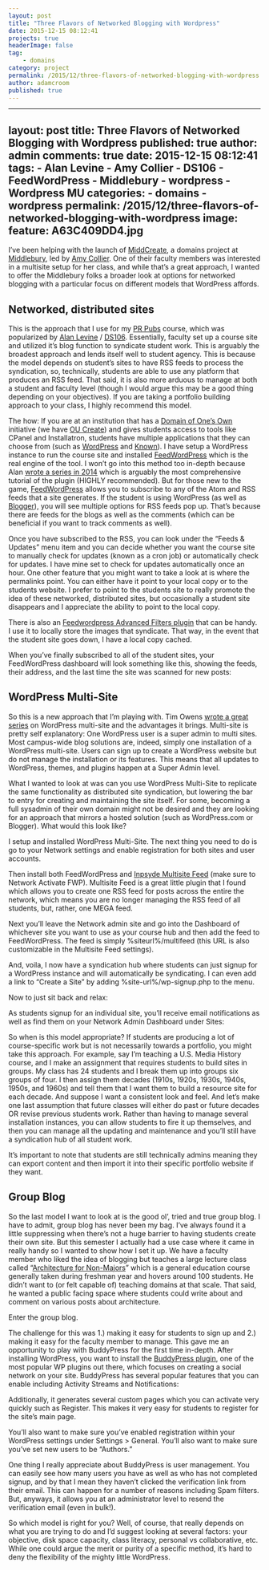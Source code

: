 ```yaml
---
layout: post
title: "Three Flavors of Networked Blogging with Wordpress"
date: 2015-12-15 08:12:41
projects: true
headerImage: false
tag:
    - domains
category: project
permalink: /2015/12/three-flavors-of-networked-blogging-with-wordpress
author: adamcroom
published: true
---
```


---
layout: post
title: Three Flavors of Networked Blogging with Wordpress
published: true
author: admin
comments: true
date: 2015-12-15 08:12:41
tags:
    - Alan Levine
    - Amy Collier
    - DS106
    - FeedWordPress
    - Middlebury
    - wordpress
    - Wordpress MU
categories:
    - domains
    - wordpress
permalink: /2015/12/three-flavors-of-networked-blogging-with-wordpress
image:
    feature: A63C409DD4.jpg
---
I&#8217;ve been helping with the launch of [MiddCreate][1], a domains project at [Middlebury][2], led by [Amy Collier][3]. One of their faculty members was interested in a multisite setup for her class, and while that&#8217;s a great approach, I wanted to offer the Middlebury folks a broader look at options for networked blogging with a particular focus on different models that WordPress affords.

## Networked, distributed sites

This is the approach that I use for my [PR Pubs][4] course, which was popularized by [Alan Levine][5]&nbsp;/&nbsp;[DS106][6]. Essentially, faculty set up a course site and utilized it&#8217;s blog function to syndicate student work. This is arguably the broadest approach and lends itself well to student agency. This is because the model depends on student&#8217;s sites to have RSS feeds to process the syndication, so, technically, students are able to use any platform that produces an RSS feed. That said, it is also more arduous to manage at both a student and faculty level (though I would argue this may be a good thing depending on your objectives). If you are taking a portfolio building approach to your class, I highly recommend this model.

The how: If you are at an institution that has a [Domain of One&#8217;s Own][7] initiative (we have [OU Create][8]) and gives students access to tools like CPanel and Installatron, students have multiple applications that they can choose from (such as [WordPress][9] and [Known][10]). I have setup a WordPress instance to run the course site and installed [FeedWordPress][11] which is the real engine of the tool. I won&#8217;t go into this method too in-depth because Alan [wrote a series in 2014][12] which is arguably the most comprehensive tutorial of the plugin (HIGHLY recommended). But for those new to the game,&nbsp;[FeedWordPress][11] allows you to subscribe to any of the Atom and RSS feeds that a site generates. If the student is using WordPress (as well as [Blogger][13]), you will see multiple options for RSS feeds pop up. That&#8217;s because there are feeds for the blogs as well as the comments (which can be beneficial if you want to track comments as well).



Once you have subscribed to the RSS, you can look under the &#8220;Feeds & Updates&#8221; menu item and you can decide whether you want the course site to manually check for updates (known as a cron job) or automatically check for updates. I have mine set to check for updates automatically once an hour. One other feature that you might want to take a look at is where the permalinks point. You can either have it point to your local copy or to the students website. I prefer to point to the students site to really promote the idea of these networked, distributed sites, but occasionally a student site disappears and I appreciate the ability to point to the local copy.

There is also an [Feedwordpress Advanced Filters plugin][14] that can be handy. I use it to locally store the images that syndicate. That way, in the event that the student site goes down, I have a local copy cached.



When you&#8217;ve finally subscribed to all of the student sites, your FeedWordPress dashboard will look something like this, showing the feeds, their address, and the last time the site was scanned for new posts:



## WordPress Multi-Site

So this is&nbsp;a new approach&nbsp;that I&#8217;m playing with. Tim Owens [wrote a great series][15] on WordPress multi-site and the advantages it brings. Multi-site is pretty self explanatory: One WordPress user is a super admin to multi sites. Most campus-wide blog solutions are, indeed, simply one installation of a WordPress multi-site. Users can sign up to create a WordPress website but do not manage the installation or its features. This means that all updates to WordPress, themes, and plugins happen at a Super Admin level.

What I wanted to look at was can you use WordPress Multi-Site to replicate the same functionality as distributed site syndication, but lowering the bar to&nbsp;entry for creating and maintaining the site itself. For some, becoming a full sysadmin of their own domain might not be desired and they are looking for an approach that mirrors a hosted solution (such as WordPress.com or Blogger). What would this look like?

I setup  and installed WordPress Multi-Site. The next thing you need to do is go to your Network settings and enable registration for both sites and user accounts.



Then install both FeedWordPress and [Inpsyde Multisite Feed][16] (make sure to Network Activate FWP). Multisite Feed is a great little plugin that I found which allows you to create one RSS feed for posts across the entire the network, which means you are no longer managing the RSS feed of all students, but, rather, one MEGA&nbsp;feed.



Next you&#8217;ll leave the Network admin site and go into the Dashboard of whichever site you want to use as your course hub and then add the feed to FeedWordPress. The feed is simply %siteurl%/multifeed (this URL is also customizable in the Multisite Feed settings).



And, voila, I now have a syndication hub where students can just signup for a WordPress instance and will automatically be syndicating. I can even add a link to &#8220;Create a Site&#8221; by adding %site-url%/wp-signup.php to the menu.



Now to just sit back and relax:



As students signup for an individual site, you&#8217;ll receive email notifications as well as find them on your Network Admin Dashboard under Sites:



So when is this model appropriate? If students are producing a lot of course-specific work but is not necessarily towards a portfolio, you might take this approach. For example, say I&#8217;m teaching a U.S. Media History course, and I make an assignment that requires students to build sites in groups. My class has 24 students and I break them up into groups six groups of four. I then assign them decades (1910s, 1920s, 1930s, 1940s, 1950s, and 1960s) and tell them that I want them to build a resource site for each decade. And suppose I want a consistent look and feel. And let&#8217;s make one last assumption that future classes will either do past or future decades OR revise previous students work. Rather than having to manage several installation instances, you can allow students to fire it up themselves, and then you can manage all the updating and maintenance and you&#8217;ll still have a syndication hub of all student work.

It&#8217;s important to note that students are still technically admins meaning they can export content and then import it into their specific portfolio website if they want.

## Group Blog

So the last model I want to look at is the good ol&#8217;, tried and true group blog. I have to admit, group blog has never been my bag. I&#8217;ve always found it a little suppressing when there&#8217;s not a huge barrier to having students create their own site. But this semester I actually had a use case where it came in really handy so I wanted to show how I set it up. We have a faculty member&nbsp;who liked the idea of blogging but teaches a large lecture class called &#8220;[Architecture for Non-Majors][17]&#8221; which is a general education course generally taken during freshman year and hovers around 100 students. He didn&#8217;t want to (or felt capable of) teaching domains at that scale. That said, he wanted a public facing space where students could write about and comment on various posts about architecture.

Enter the group blog.

The challenge for this was 1.) making it easy for students to sign up and 2.) making it easy for the faculty member to manage. This gave me an opportunity to play with BuddyPress for the first time in-depth. After installing WordPress, you want to install the [BuddyPress plugin][18], one of the most popular WP plugins out there, which focuses on creating a social network on your site. BuddyPress has several popular features that you can enable including Activity Streams and Notifications:



Additionally, it generates several custom pages which you can activate very quickly such as Register. This makes it very easy for students to register for the site&#8217;s main page.



You&#8217;ll also want to make sure you&#8217;ve enabled registration within your WordPress settings under Settings > General. You&#8217;ll also want to make sure you&#8217;ve set new users to be &#8220;Authors.&#8221;



One thing I really appreciate about BuddyPress is user management. You can easily see how many users you have as well as who has not completed signup, and by that I mean they haven&#8217;t clicked the verification link from their email. This can happen for a number of reasons including Spam filters. But, anyways, it allows you at an administrator level to resend the verification email (even in bulk!).



So which model is right for you? Well, of course, that really depends on what you are trying to do and I&#8217;d suggest looking at several factors: your objective, disk space capacity, class literacy, personal vs collaborative, etc. While one could argue the merit or purity of a specific method, it&#8217;s hard to deny the flexibility of the mighty little WordPress.

&nbsp;

 [1]: http://middcreate.net
 [2]: http://www.middlebury.edu
 [3]: https://twitter.com/amcollier
 [4]: http://prpubs.us
 [5]: https://twitter.com/cogdog
 [6]: http://ds106.us
 [7]: https://reclaimhosting.com/domain-of-ones-own/
 [8]: https://create.ou.edu
 [9]: https://wordpress.org
 [10]: https://withknown.com
 [11]: https://wordpress.org/plugins/feedwordpress/
 [12]: http://cogdogblog.com/2014/07/14/feed-wordpress-101/
 [13]: https://www.blogger.com/home
 [14]: https://wordpress.org/plugins/faf/
 [15]: https://blog.timowens.io/getting-started-with-multisite-part-1-why-multisite/
 [16]: https://wordpress.org/plugins/wp-multisite-feed/
 [17]: http://thedude.oucreate.com
 [18]: https://wordpress.org/plugins/buddypress/